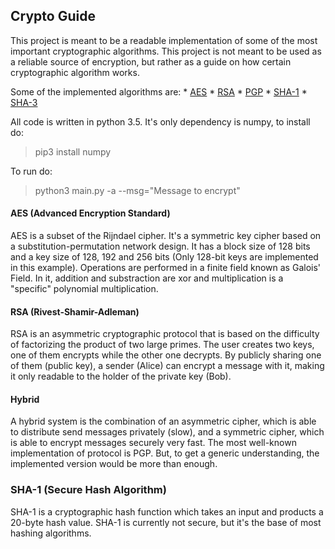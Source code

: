 ## Crypto Guide

This project is meant to be a readable implementation of some of the most important cryptographic
algorithms.
This project is not meant to be used as a reliable source of encryption, but rather as a guide
on how certain cryptographic algorithm works.

Some of the implemented algorithms are:
    * [AES](https://en.wikipedia.org/wiki/SHA-3)
    * [RSA](https://en.wikipedia.org/wiki/RSA_(cryptosystem))
    * [PGP](https://en.wikipedia.org/wiki/Pretty_Good_Privacy)
    * [SHA-1](https://en.wikipedia.org/wiki/SHA-1)
    * [SHA-3](https://en.wikipedia.org/wiki/SHA-3)

All code is written in python 3.5. It's only dependency is numpy, to install do:
> pip3 install numpy

To run do:
> python3 main.py -a <algorithm> --msg="Message to encrypt"


#### AES (Advanced Encryption Standard)

AES is a subset of the Rijndael cipher. It's a symmetric key cipher based on a
substitution-permutation network design. It has a block size of 128 bits and a
key size of 128, 192 and 256 bits (Only 128-bit keys are implemented in this example).
Operations are performed in a finite field known as Galois' Field. In it, addition and
substraction are xor and multiplication is a "specific" polynomial multiplication.


#### RSA (Rivest-Shamir-Adleman)

RSA is an asymmetric cryptographic protocol that is based on the difficulty of
factorizing the product of two large primes.
The user creates two keys, one of them encrypts while the other one decrypts.
By publicly sharing one of them (public key), a sender (Alice) can encrypt a
message with it, making it only readable to the holder of the private key (Bob).


#### Hybrid

A hybrid system is the combination of an asymmetric cipher, which is able to distribute
send messages privately (slow), and a symmetric cipher, which is able to encrypt messages
securely very fast. The most well-known implementation of protocol is PGP. But, to get a
generic understanding, the implemented version would be more than enough.


### SHA-1 (Secure Hash Algorithm)

SHA-1 is a cryptographic hash function which takes an input and products a 20-byte hash value.
SHA-1 is currently not secure, but it's the base of most hashing algorithms.
